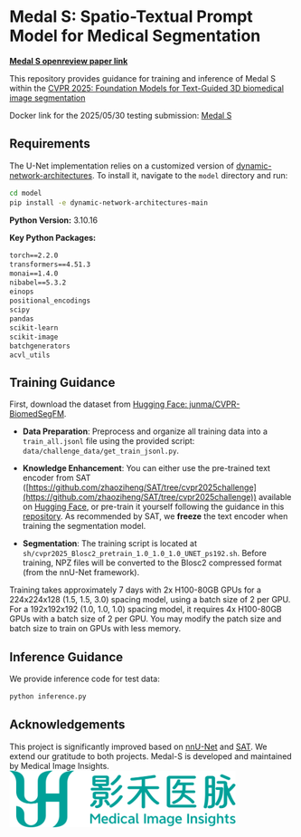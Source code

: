 # Medal S: Spatio-Textual Prompt Model for Medical Segmentation

**[Medal S openreview paper link](https://openreview.net/forum?id=9vCx66pnLn)**

This repository provides guidance for training and inference of Medal S within the [CVPR 2025: Foundation Models for Text-Guided 3D biomedical image segmentation](https://www.codabench.org/competitions/5651/)

Docker link for the 2025/05/30 testing submission: [Medal S](https://drive.google.com/file/d/1HRJqYUXajptGsKaXEhn-s3rGcnKIwGs7/view)

## Requirements

The U-Net implementation relies on a customized version of [dynamic-network-architectures](https://github.com/MIC-DKFZ/dynamic-network-architectures). To install it, navigate to the `model` directory and run:

```bash
cd model
pip install -e dynamic-network-architectures-main
````

**Python Version:** 3.10.16

**Key Python Packages:**

```
torch==2.2.0
transformers==4.51.3
monai==1.4.0
nibabel==5.3.2
einops
positional_encodings
scipy
pandas
scikit-learn
scikit-image
batchgenerators
acvl_utils
```

## Training Guidance

First, download the dataset from [Hugging Face: junma/CVPR-BiomedSegFM](https://huggingface.co/datasets/junma/CVPR-BiomedSegFM).

* **Data Preparation**: Preprocess and organize all training data into a `train_all.jsonl` file using the provided script: `data/challenge_data/get_train_jsonl.py`.

* **Knowledge Enhancement**: You can either use the pre-trained text encoder from SAT ([https://github.com/zhaoziheng/SAT/tree/cvpr2025challenge](https://github.com/zhaoziheng/SAT/tree/cvpr2025challenge)) available on [Hugging Face](https://huggingface.co/zzh99/SAT/tree/main/Pretrain), or pre-train it yourself following the guidance in this [repository](https://github.com/zhaoziheng/SAT-Pretrain/tree/master). As recommended by SAT, we **freeze** the text encoder when training the segmentation model.

* **Segmentation**: The training script is located at `sh/cvpr2025_Blosc2_pretrain_1.0_1.0_1.0_UNET_ps192.sh`. Before training, NPZ files will be converted to the Blosc2 compressed format (from the nnU-Net framework).

Training takes approximately 7 days with 2x H100-80GB GPUs for a 224x224x128 (1.5, 1.5, 3.0) spacing model, using a batch size of 2 per GPU. For a 192x192x192 (1.0, 1.0, 1.0) spacing model, it requires 4x H100-80GB GPUs with a batch size of 2 per GPU. You may modify the patch size and batch size to train on GPUs with less memory.

## Inference Guidance
We provide inference code for test data:

```bash
python inference.py
```

## Acknowledgements
This project is significantly improved based on [nnU-Net](https://github.com/MIC-DKFZ/nnUNet/tree/master) and [SAT](https://github.com/zhaoziheng/SAT/tree/cvpr2025challenge). We extend our gratitude to both projects.
Medal-S is developed and maintained by Medical Image Insights.
<img src="/assets/yh_logo.png" height="100px" />
